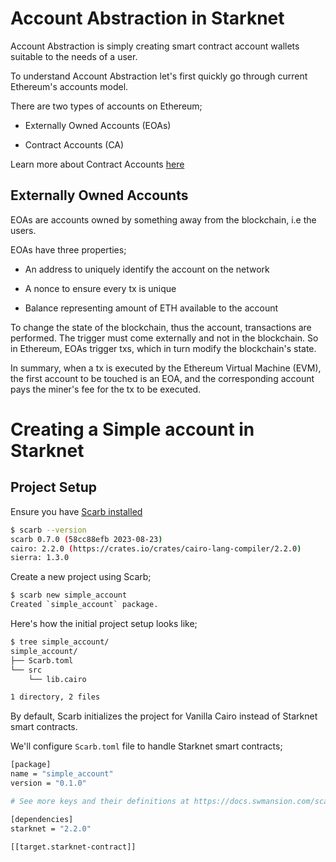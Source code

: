 # Account Abstraction in Starknet

Account Abstraction is simply creating smart contract account wallets suitable to 
the needs of a user.

To understand Account Abstraction let's first quickly go through current
Ethereum's accounts model.


There are two types of accounts on Ethereum;

* Externally Owned Accounts (EOAs)

* Contract Accounts (CA)

Learn more about Contract Accounts [here](https://ethereum.org/en/developers/docs/accounts/)

## Externally Owned Accounts

EOAs are accounts owned by something away from the blockchain, i.e the users.

EOAs have three properties;

* An address to uniquely identify the account on the network

* A nonce to ensure every tx is unique

* Balance representing amount of ETH available to the account

To change the state of the blockchain, thus the account, transactions are performed.
The trigger must come externally and not in the blockchain.
So in Ethereum, EOAs trigger txs, which in turn modify the blockchain's state.

In summary, when a tx is executed by the Ethereum Virtual Machine (EVM), the 
first account to be touched is an EOA, and the corresponding account pays
the miner's fee for the tx to be executed.


# Creating a Simple account in Starknet

## Project Setup

Ensure you have [Scarb installed](https://docs.swmansion.com/scarb/download.html)

```bash
$ scarb --version
scarb 0.7.0 (58cc88efb 2023-08-23)
cairo: 2.2.0 (https://crates.io/crates/cairo-lang-compiler/2.2.0)
sierra: 1.3.0

``` 

Create a new project using Scarb;

```bash
$ scarb new simple_account
Created `simple_account` package.
```

Here's how the initial project setup looks like;

```bash
$ tree simple_account/
simple_account/
├── Scarb.toml
└── src
    └── lib.cairo

1 directory, 2 files

```
By default, Scarb initializes the project for Vanilla Cairo
instead of Starknet smart contracts.

We'll configure `Scarb.toml` file to handle Starknet smart contracts;

```sh
[package]
name = "simple_account"
version = "0.1.0"

# See more keys and their definitions at https://docs.swmansion.com/scarb/docs/reference/manifest.html

[dependencies]
starknet = "2.2.0"

[[target.starknet-contract]]

```





